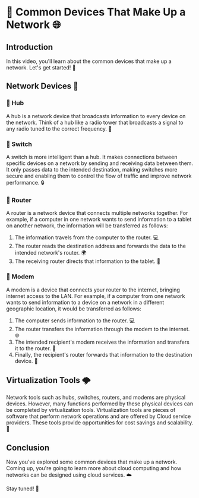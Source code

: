 # 📡 Common Devices That Make Up a Network 🌐

## Introduction
In this video, you'll learn about the common devices that make up a network. Let's get started! 🚀

## Network Devices 🔌

### 🌟 Hub
A hub is a network device that broadcasts information to every device on the network. Think of a hub like a radio tower that broadcasts a signal to any radio tuned to the correct frequency. 📡

### 🌟 Switch
A switch is more intelligent than a hub. It makes connections between specific devices on a network by sending and receiving data between them. It only passes data to the intended destination, making switches more secure and enabling them to control the flow of traffic and improve network performance. 🔒

### 🌟 Router
A router is a network device that connects multiple networks together. For example, if a computer in one network wants to send information to a tablet on another network, the information will be transferred as follows:
1. The information travels from the computer to the router. 💻
2. The router reads the destination address and forwards the data to the intended network's router. 🌍
3. The receiving router directs that information to the tablet. 📱

### 🌟 Modem
A modem is a device that connects your router to the internet, bringing internet access to the LAN. For example, if a computer from one network wants to send information to a device on a network in a different geographic location, it would be transferred as follows:
1. The computer sends information to the router. 💻
2. The router transfers the information through the modem to the internet. 🌐
3. The intended recipient's modem receives the information and transfers it to the router. 📶
4. Finally, the recipient's router forwards that information to the destination device. 📲

## Virtualization Tools 🌩️
Network tools such as hubs, switches, routers, and modems are physical devices. However, many functions performed by these physical devices can be completed by virtualization tools. Virtualization tools are pieces of software that perform network operations and are offered by Cloud service providers. These tools provide opportunities for cost savings and scalability. 💾

## Conclusion
Now you've explored some common devices that make up a network. Coming up, you're going to learn more about cloud computing and how networks can be designed using cloud services. ☁️

Stay tuned! 🌟
